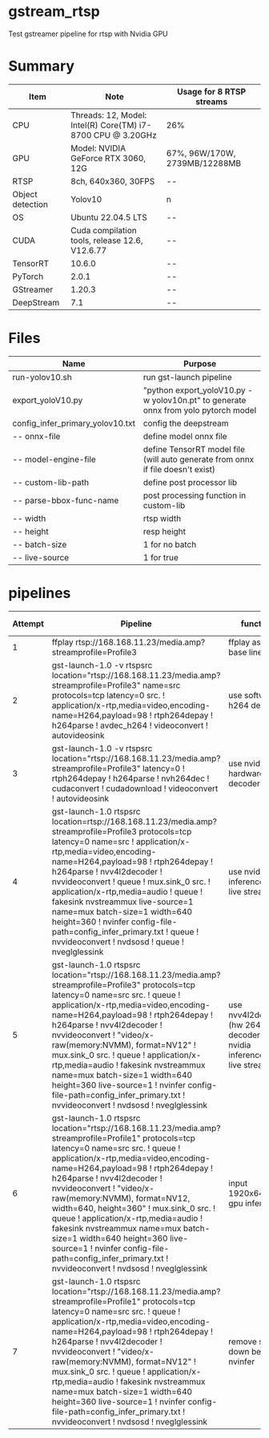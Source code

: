 # gstream_rtsp
Test gstreamer pipeline for rtsp with Nvidia GPU

# Summary
Item | Note | Usage for 8 RTSP streams
--- | --- | ---
CPU | Threads: 12, Model: Intel(R) Core(TM) i7-8700 CPU @ 3.20GHz | 26%
GPU | Model: NVIDIA GeForce RTX 3060, 12G | 67%, 96W/170W, 2739MB/12288MB
RTSP | 8ch, 640x360, 30FPS | --
Object detection | Yolov10 | n
OS | Ubuntu 22.04.5 LTS | --
CUDA | Cuda compilation tools, release 12.6, V12.6.77 | --
TensorRT | 10.6.0 | --
PyTorch | 2.0.1 | --
GStreamer | 1.20.3 | --
DeepStream | 7.1 | --

# Files
Name | Purpose
--- | ---
run-yolov10.sh | run gst-launch pipeline
export_yoloV10.py | "python export_yoloV10.py -w yolov10n.pt" to generate onnx from yolo pytorch model
config_infer_primary_yolov10.txt | config the deepstream 
-- onnx-file | define model onnx file
-- model-engine-file | define TensorRT model file (will auto generate from onnx if file doesn't exist)
-- custom-lib-path | define post processor lib
-- parse-bbox-func-name | post processing function in custom-lib
-- width | rtsp width
-- height | resp height
-- batch-size | 1 for no batch
-- live-source | 1 for true

# pipelines
Attempt | Pipeline | function | CPU% , GPU%
--- | --- | --- | --- 
1 | ffplay rtsp://168.168.11.23/media.amp?streamprofile=Profile3 | ffplay as rtsp base line | 14.5%
2 |gst-launch-1.0 -v rtspsrc location="rtsp://168.168.11.23/media.amp?streamprofile=Profile3" name=src protocols=tcp latency=0 src. ! application/x-rtp,media=video,encoding-name=H264,payload=98 ! rtph264depay ! h264parse ! avdec_h264 ! videoconvert ! autovideosink | use software h264 decoder | 18.5%
3 | gst-launch-1.0 -v   rtspsrc location="rtsp://168.168.11.23/media.amp?streamprofile=Profile3" latency=0 !   rtph264depay ! h264parse ! nvh264dec !   cudaconvert ! cudadownload ! videoconvert ! autovideosink | use nvidia hardware decoder | 6.3%
4 | gst-launch-1.0   rtspsrc location=rtsp://168.168.11.23/media.amp?streamprofile=Profile3  protocols=tcp latency=0 name=src !   application/x-rtp,media=video,encoding-name=H264,payload=98 !    rtph264depay ! h264parse ! nvv4l2decoder !   nvvideoconvert ! queue !  mux.sink_0   src. ! application/x-rtp,media=audio ! queue !   fakesink   nvstreammux live-source=1 name=mux batch-size=1 width=640 height=360 !    nvinfer config-file-path=config_infer_primary.txt ! queue !  nvvideoconvert !     nvdsosd ! queue ! nveglglessink | use nvidia inference and live stream | CPU 14.3%, GPU 3%
5 | gst-launch-1.0     rtspsrc location="rtsp://168.168.11.23/media.amp?streamprofile=Profile3"             protocols=tcp latency=0 name=src          src. ! queue               ! application/x-rtp,media=video,encoding-name=H264,payload=98               ! rtph264depay               ! h264parse               ! nvv4l2decoder               ! nvvideoconvert               ! "video/x-raw(memory:NVMM), format=NV12"               ! mux.sink_0          src. ! queue               ! application/x-rtp,media=audio               ! fakesink     nvstreammux name=mux batch-size=1 width=640 height=360 live-source=1    ! nvinfer config-file-path=config_infer_primary.txt     ! nvvideoconvert     ! nvdsosd     ! nveglglessink | use nvv4l2decoder (hw 264 decoder) nvidia inference and live stream | CPU 14.3%, GPU 3%
6 | gst-launch-1.0   rtspsrc location="rtsp://168.168.11.23/media.amp?streamprofile=Profile1" protocols=tcp latency=0 name=src     src. ! queue          ! application/x-rtp,media=video,encoding-name=H264,payload=98          ! rtph264depay          ! h264parse          ! nvv4l2decoder          ! nvvideoconvert          ! "video/x-raw(memory:NVMM), format=NV12, width=640, height=360"          ! mux.sink_0     src. ! queue          ! application/x-rtp,media=audio          ! fakesink   nvstreammux name=mux batch-size=1 width=640 height=360 live-source=1   ! nvinfer config-file-path=config_infer_primary.txt   ! nvvideoconvert   ! nvdsosd   ! nveglglessink | input 1920x640 , gpu infer | CPU 20%, GPU 3% |
7 | gst-launch-1.0 rtspsrc location="rtsp://168.168.11.23/media.amp?streamprofile=Profile1" protocols=tcp latency=0 name=src src. ! queue ! application/x-rtp,media=video,encoding-name=H264,payload=98 ! rtph264depay ! h264parse ! nvv4l2decoder ! nvvideoconvert ! "video/x-raw(memory:NVMM), format=NV12" ! mux.sink_0 src. ! queue ! application/x-rtp,media=audio ! fakesink nvstreammux name=mux batch-size=1 width=640 height=360 live-source=1 ! nvinfer config-file-path=config_infer_primary.txt ! nvvideoconvert ! nvdsosd ! nveglglessink | remove scaled down before nvinfer | CPU 20%, GPU3% |
